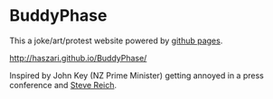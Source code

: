 # BuddyPhase

This a joke/art/protest website powered by [github pages](https://pages.github.com).

http://haszari.github.io/BuddyPhase/

Inspired by John Key (NZ Prime Minister) getting annoyed in a press conference and [Steve Reich](https://en.wikipedia.org/wiki/It%27s_Gonna_Rain).
